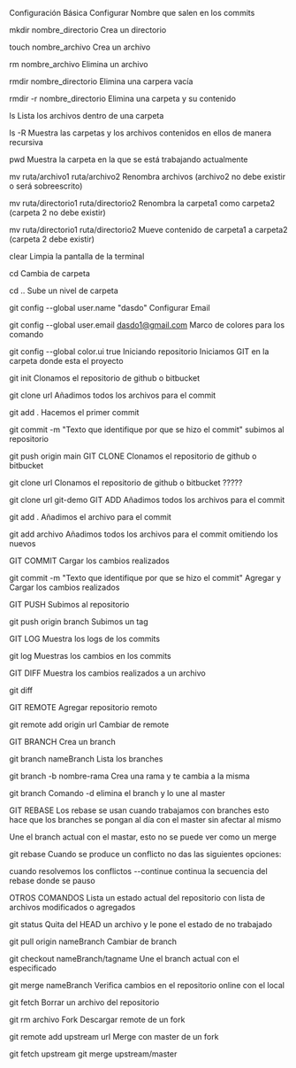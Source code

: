 Configuración Básica
Configurar Nombre que salen en los commits

mkdir nombre_directorio
Crea un directorio

touch nombre_archivo
Crea un archivo

rm nombre_archivo
Elimina un archivo

rmdir nombre_directorio
Elimina una carpera vacía

rmdir -r  nombre_directorio
Elimina una carpeta y su contenido

ls
Lista los archivos dentro de una carpeta

ls -R 
Muestra las carpetas y los archivos contenidos en ellos de manera recursiva

pwd 
Muestra la carpeta en la que se está trabajando actualmente

mv ruta/archivo1 ruta/archivo2
Renombra archivos (archivo2 no debe existir o será sobreescrito)

mv ruta/directorio1 ruta/directorio2
Renombra la carpeta1 como carpeta2 (carpeta 2 no debe existir)

mv ruta/directorio1 ruta/directorio2
Mueve contenido de carpeta1 a carpeta2 (carpeta 2 debe existir)

clear
Limpia la pantalla de la terminal

cd
Cambia de carpeta

cd ..
Sube un nivel de carpeta

git config --global user.name "dasdo"
Configurar Email

git config --global user.email dasdo1@gmail.com
Marco de colores para los comando

git config --global color.ui true
Iniciando repositorio
Iniciamos GIT en la carpeta donde esta el proyecto

git init
Clonamos el repositorio de github o bitbucket

git clone url
Añadimos todos los archivos para el commit

git add .
Hacemos el primer commit

git commit -m "Texto que identifique por que se hizo el commit"
subimos al repositorio

git push origin main
GIT CLONE
Clonamos el repositorio de github o bitbucket

git clone url
Clonamos el repositorio de github o bitbucket ?????

git clone url git-demo
GIT ADD
Añadimos todos los archivos para el commit

git add .
Añadimos el archivo para el commit

git add archivo
Añadimos todos los archivos para el commit omitiendo los nuevos

GIT COMMIT
Cargar los cambios realizados

git commit -m "Texto que identifique por que se hizo el commit"
Agregar y Cargar los cambios realizados

GIT PUSH
Subimos al repositorio

git push origin branch
Subimos un tag

GIT LOG
Muestra los logs de los commits

git log
Muestras los cambios en los commits

GIT DIFF
Muestra los cambios realizados a un archivo

git diff

GIT REMOTE
Agregar repositorio remoto

git remote add origin url
Cambiar de remote

GIT BRANCH
Crea un branch

git branch nameBranch
Lista los branches

git branch -b nombre-rama
Crea una rama y te cambia a la misma

git branch
Comando -d elimina el branch y lo une al master

GIT REBASE
Los rebase se usan cuando trabajamos con branches esto hace que los branches se pongan al día con el master sin afectar al mismo

Une el branch actual con el mastar, esto no se puede ver como un merge

git rebase
Cuando se produce un conflicto no das las siguientes opciones:

cuando resolvemos los conflictos --continue continua la secuencia del rebase donde se pauso

OTROS COMANDOS
Lista un estado actual del repositorio con lista de archivos modificados o agregados

git status
Quita del HEAD un archivo y le pone el estado de no trabajado

git pull origin nameBranch
Cambiar de branch

git checkout nameBranch/tagname
Une el branch actual con el especificado

git merge nameBranch
Verifica cambios en el repositorio online con el local

git fetch
Borrar un archivo del repositorio

git rm archivo 
Fork
Descargar remote de un fork

git remote add upstream url
Merge con master de un fork

git fetch upstream
git merge upstream/master